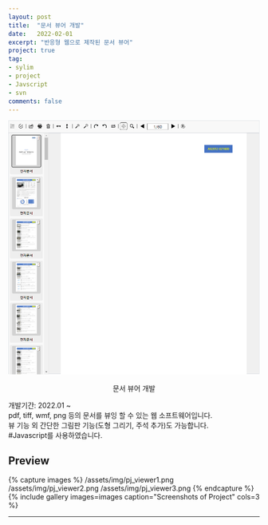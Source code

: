 ```yaml
---
layout: post
title:  "문서 뷰어 개발"
date:   2022-02-01
excerpt: "반응형 웹으로 제작된 문서 뷰어"
project: true
tag:
- sylim 
- project
- Javscript
- svn
comments: false
---
```


![Moon Homepage](/assets/img/pj_viewer.png)    
    
<center>문서 뷰어 개발</center>
     
개발기간: 2022.01 ~<br>
pdf, tiff, wmf, png 등의 문서를 뷰잉 할 수 있는 웹 소프트웨어입니다.<br>
뷰 기능 외 간단한 그림판 기능(도형 그리기, 주석 추가)도 가능합니다.<br>
#Javascript를 사용하였습니다.


## Preview

{% capture images %}
	/assets/img/pj_viewer1.png
	/assets/img/pj_viewer2.png
	/assets/img/pj_viewer3.png
{% endcapture %}
{% include gallery images=images caption="Screenshots of Project" cols=3 %}

---